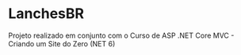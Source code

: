 # LanchesBR

Projeto realizado em conjunto com o Curso de ASP .NET Core MVC - Criando um Site do Zero (NET 6)

